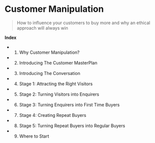 # Customer Manipulation
> How to influence your customers to buy more and why an ethical approach will always win

**Index**
- 1. Why Customer Manipulation?
- 2. Introducing The Customer MasterPlan
- 3. Introducing The Conversation
- 4. Stage 1: Attracting the Right Visitors
- 5. Stage 2: Turning Visitors into Enquirers
- 6. Stage 3: Turning Enquirers into First Time Buyers
- 7. Stage 4: Creating Repeat Buyers
- 8. Stage 5: Turning Repeat Buyers into Regular Buyers
- 9. Where to Start

